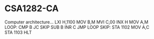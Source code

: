 # CSA1282-CA
Computer architecture...
LXI H,1100
MOV B,M
MVI C,00
INX H
MOV A,M
LOOP: CMP B
JC SKIP
SUB B
INR C
JMP LOOP
SKIP: STA 1102
MOV A,C
STA 1103
HLT
